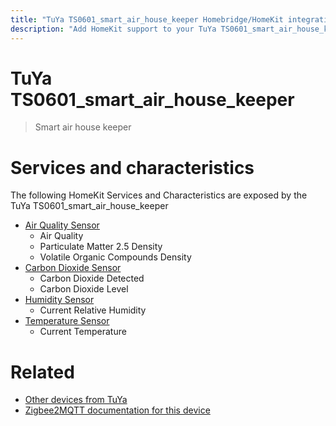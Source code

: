 ```yaml
---
title: "TuYa TS0601_smart_air_house_keeper Homebridge/HomeKit integration"
description: "Add HomeKit support to your TuYa TS0601_smart_air_house_keeper, using Homebridge, Zigbee2MQTT and homebridge-z2m."
---
```

<!---
This file has been GENERATED using src/docgen/docgen.ts
DO NOT EDIT THIS FILE MANUALLY!
-->
# TuYa TS0601_smart_air_house_keeper
> Smart air house keeper


# Services and characteristics
The following HomeKit Services and Characteristics are exposed by
the TuYa TS0601_smart_air_house_keeper

* [Air Quality Sensor](../../air_quality.md)
  * Air Quality
  * Particulate Matter 2.5 Density
  * Volatile Organic Compounds Density
* [Carbon Dioxide Sensor](../../sensors.md)
  * Carbon Dioxide Detected
  * Carbon Dioxide Level
* [Humidity Sensor](../../sensors.md)
  * Current Relative Humidity
* [Temperature Sensor](../../sensors.md)
  * Current Temperature


# Related
* [Other devices from TuYa](../index.md#tuya)
* [Zigbee2MQTT documentation for this device](https://www.zigbee2mqtt.io/devices/TS0601_smart_air_house_keeper.html)